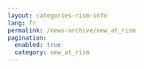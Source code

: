 ```yaml
---
layout: categories-rism-info
lang: fr
permalink: /news-archive/new_at_rism
pagination: 
  enabled: true
  category: new_at_rism
---
```

